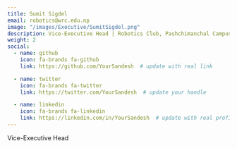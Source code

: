 ```yaml
---
title: Sumit Sigdel
email: robotics@wrc.edu.np
image: "/images/Executive/SumitSigdel.png"
description: Vice-Executive Head | Robotics Club, Pashchimanchal Campus
weight: 2
social:
  - name: github
    icon: fa-brands fa-github
    link: https://github.com/YourSandesh  # update with real link

  - name: twitter
    icon: fa-brands fa-twitter
    link: https://twitter.com/YourSandesh  # update your handle

  - name: linkedin
    icon: fa-brands fa-linkedin
    link: https://linkedin.com/in/YourSandesh  # update with real profile
---
```

Vice-Executive Head